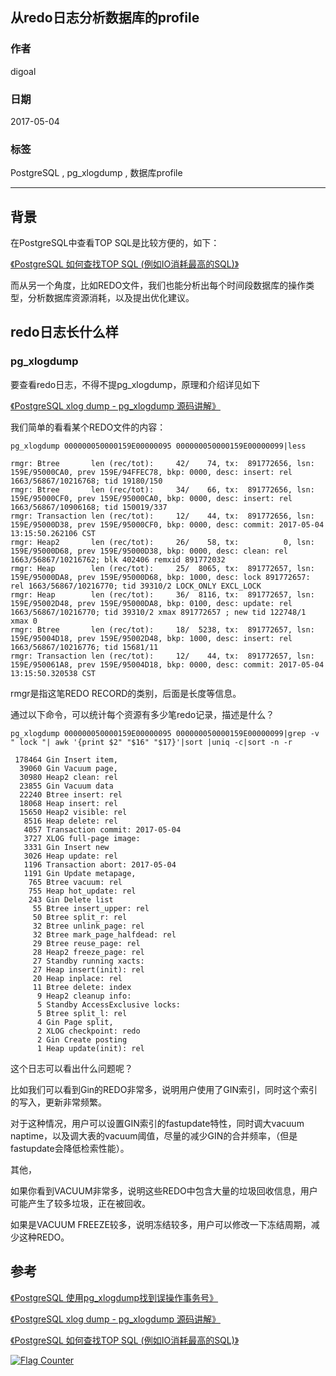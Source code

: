 ## 从redo日志分析数据库的profile  
              
### 作者              
digoal              
              
### 日期              
2017-05-04             
              
### 标签              
PostgreSQL , pg_xlogdump , 数据库profile       
              
----              
              
## 背景       
在PostgreSQL中查看TOP SQL是比较方便的，如下：  
  
[《PostgreSQL 如何查找TOP SQL (例如IO消耗最高的SQL)》](../201704/20170424_06.md)    
  
而从另一个角度，比如REDO文件，我们也能分析出每个时间段数据库的操作类型，分析数据库资源消耗，以及提出优化建议。  
  
## redo日志长什么样  
### pg_xlogdump  
要查看redo日志，不得不提pg_xlogdump，原理和介绍详见如下  
  
[《PostgreSQL xlog dump - pg_xlogdump 源码讲解》](../201302/20130223_01.md)    
  
我们简单的看看某个REDO文件的内容：  
  
```  
pg_xlogdump 000000050000159E00000095 000000050000159E00000099|less  
  
rmgr: Btree       len (rec/tot):     42/    74, tx:  891772656, lsn: 159E/95000CA0, prev 159E/94FFEC78, bkp: 0000, desc: insert: rel 1663/56867/10216768; tid 19180/150  
rmgr: Btree       len (rec/tot):     34/    66, tx:  891772656, lsn: 159E/95000CF0, prev 159E/95000CA0, bkp: 0000, desc: insert: rel 1663/56867/10906168; tid 150019/337  
rmgr: Transaction len (rec/tot):     12/    44, tx:  891772656, lsn: 159E/95000D38, prev 159E/95000CF0, bkp: 0000, desc: commit: 2017-05-04 13:15:50.262106 CST  
rmgr: Heap2       len (rec/tot):     26/    58, tx:          0, lsn: 159E/95000D68, prev 159E/95000D38, bkp: 0000, desc: clean: rel 1663/56867/10216762; blk 402406 remxid 891772032  
rmgr: Heap        len (rec/tot):     25/  8065, tx:  891772657, lsn: 159E/95000DA8, prev 159E/95000D68, bkp: 1000, desc: lock 891772657: rel 1663/56867/10216770; tid 39310/2 LOCK_ONLY EXCL_LOCK   
rmgr: Heap        len (rec/tot):     36/  8116, tx:  891772657, lsn: 159E/95002D48, prev 159E/95000DA8, bkp: 0100, desc: update: rel 1663/56867/10216770; tid 39310/2 xmax 891772657 ; new tid 122748/1 xmax 0  
rmgr: Btree       len (rec/tot):     18/  5238, tx:  891772657, lsn: 159E/95004D18, prev 159E/95002D48, bkp: 1000, desc: insert: rel 1663/56867/10216776; tid 15681/11  
rmgr: Transaction len (rec/tot):     12/    44, tx:  891772657, lsn: 159E/950061A8, prev 159E/95004D18, bkp: 0000, desc: commit: 2017-05-04 13:15:50.320538 CST  
```  
  
rmgr是指这笔REDO RECORD的类别，后面是长度等信息。   
  
通过以下命令，可以统计每个资源有多少笔redo记录，描述是什么？  
  
```  
pg_xlogdump 000000050000159E00000095 000000050000159E00000099|grep -v " lock "| awk '{print $2" "$16" "$17}'|sort |uniq -c|sort -n -r  
  
 178464 Gin Insert item,  
  39060 Gin Vacuum page,  
  30980 Heap2 clean: rel  
  23855 Gin Vacuum data  
  22240 Btree insert: rel  
  18068 Heap insert: rel  
  15650 Heap2 visible: rel  
   8516 Heap delete: rel  
   4057 Transaction commit: 2017-05-04  
   3727 XLOG full-page image:  
   3331 Gin Insert new  
   3026 Heap update: rel  
   1196 Transaction abort: 2017-05-04  
   1191 Gin Update metapage,  
    765 Btree vacuum: rel  
    755 Heap hot_update: rel  
    243 Gin Delete list  
     55 Btree insert_upper: rel  
     50 Btree split_r: rel  
     32 Btree unlink_page: rel  
     32 Btree mark_page_halfdead: rel  
     29 Btree reuse_page: rel  
     28 Heap2 freeze_page: rel  
     27 Standby running xacts:  
     27 Heap insert(init): rel  
     20 Heap inplace: rel  
     11 Btree delete: index  
      9 Heap2 cleanup info:  
      5 Standby AccessExclusive locks:  
      5 Btree split_l: rel  
      4 Gin Page split,  
      2 XLOG checkpoint: redo  
      2 Gin Create posting  
      1 Heap update(init): rel  
```  
  
这个日志可以看出什么问题呢？  
  
比如我们可以看到Gin的REDO非常多，说明用户使用了GIN索引，同时这个索引的写入，更新非常频繁。  
  
对于这种情况，用户可以设置GIN索引的fastupdate特性，同时调大vacuum naptime，以及调大表的vacuum阈值，尽量的减少GIN的合并频率，（但是fastupdate会降低检索性能）。  
  
其他，  
  
如果你看到VACUUM非常多，说明这些REDO中包含大量的垃圾回收信息，用户可能产生了较多垃圾，正在被回收。  
  
如果是VACUUM FREEZE较多，说明冻结较多，用户可以修改一下冻结周期，减少这种REDO。  
  
## 参考  
[《PostgreSQL 使用pg_xlogdump找到误操作事务号》](../201510/20151210_01.md)    
  
[《PostgreSQL xlog dump - pg_xlogdump 源码讲解》](../201302/20130223_01.md)    
  
[《PostgreSQL 如何查找TOP SQL (例如IO消耗最高的SQL)》](../201704/20170424_06.md)    

  
<a rel="nofollow" href="http://info.flagcounter.com/h9V1"  ><img src="http://s03.flagcounter.com/count/h9V1/bg_FFFFFF/txt_000000/border_CCCCCC/columns_2/maxflags_12/viewers_0/labels_0/pageviews_0/flags_0/"  alt="Flag Counter"  border="0"  ></a>  
  
